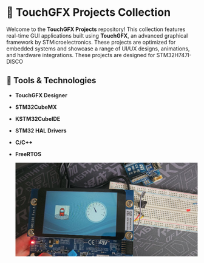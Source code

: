 # 🌟 TouchGFX Projects Collection

Welcome to the **TouchGFX Projects** repository! This collection features real-time GUI applications built using **TouchGFX**, an advanced graphical framework by STMicroelectronics. These projects are optimized for embedded systems and showcase a range of UI/UX designs, animations, and hardware integrations. These projects are designed for STM32H747I-DISCO

## 🧰 Tools & Technologies

- **TouchGFX Designer**  
- **STM32CubeMX**  
- **KSTM32CubeIDE**  
- **STM32 HAL Drivers**  
- **C/C++**
- **FreeRTOS**

  ![UI](https://github.com/ariatgz/touchGFX/blob/main/photo_2025-05-03_00-54-53.jpg)
